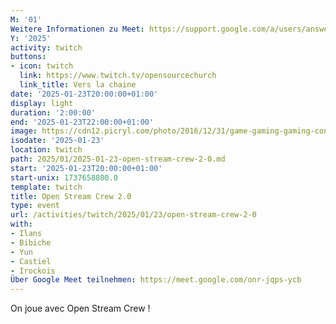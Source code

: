 ```yaml
---
M: '01'
Weitere Informationen zu Meet: https://support.google.com/a/users/answer/9282720
Y: '2025'
activity: twitch
buttons:
- icon: twitch
  link: https://www.twitch.tv/opensourcechurch
  link_title: Vers la chaine
date: '2025-01-23T20:00:00+01:00'
display: light
duration: '2:00:00'
end: '2025-01-23T22:00:00+01:00'
image: https://cdn12.picryl.com/photo/2016/12/31/game-gaming-gaming-console-science-technology-555734-1024.png
isodate: '2025-01-23'
location: twitch
path: 2025/01/2025-01-23-open-stream-crew-2-0.md
start: '2025-01-23T20:00:00+01:00'
start-unix: 1737658800.0
template: twitch
title: Open Stream Crew 2.0
type: event
url: /activities/twitch/2025/01/23/open-stream-crew-2-0
with:
- Ilans
- Bibiche
- Yun
- Castiel
- Irockois
Über Google Meet teilnehmen: https://meet.google.com/onr-jqps-ycb
---
```

On joue avec Open Stream Crew !